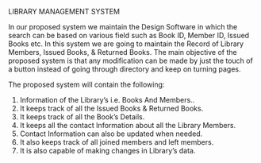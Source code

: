 LIBRARY MANAGEMENT SYSTEM

In our proposed system we maintain the Design Software in which the search can be based on various field such as Book ID, Member ID, Issued Books etc. In this system we are going to maintain the Record of Library Members, Issued Books, & Returned Books.
The main objective of the proposed system is that any modification can be made by just the touch of a button instead of going through directory and keep on turning pages.

The proposed system will contain the following:
1.	Information of the Library’s i.e. Books And Members..
2.	It keeps track of all the Issued Books & Returned Books.
3.	It keeps track of all the Book’s Details.
4.	It keeps all the contact Information about all the Library Members.
5.	Contact Information can also be updated when needed.
6.	It also keeps track of all joined members and left members.
7.	It is also capable of making changes in Library’s data.
